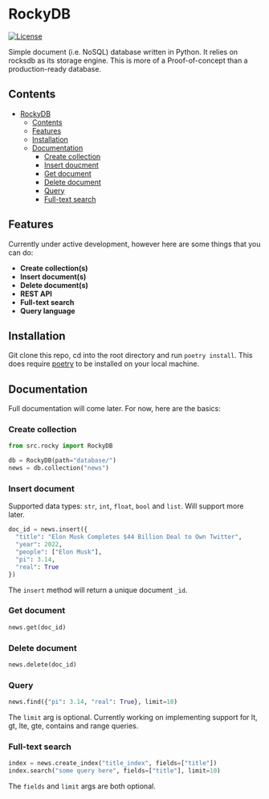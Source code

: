 # RockyDB 
[![License](https://img.shields.io/badge/License-Apache_2.0-blue.svg)](https://opensource.org/licenses/Apache-2.0)

Simple document (i.e. NoSQL) database written in Python. It relies on rocksdb as its storage engine. This is more of a Proof-of-concept than a production-ready database. 

## Contents
- [RockyDB](#rockydb)
  - [Contents](#contents)
  - [Features](#features)
  - [Installation](#installation)
  - [Documentation](#documentation)
    - [Create collection](#create-collection)
    - [Insert doucment](#insert-document)
    - [Get document](#get-document)
    - [Delete document](#delete-document)
    - [Query](#query)
    - [Full-text search](#full-text-search)
    


## Features
Currently under active development, however here are some things that you can do:

- **Create collection(s)**
- **Insert document(s)**
- **Delete document(s)**
- **REST API**
- **Full-text search**
- **Query language**


## Installation 
Git clone this repo, cd into the root directory and run ```poetry install```. This does require [poetry](https://python-poetry.org/) to be installed on your local machine. 

## Documentation
Full documentation will come later. For now, here are the basics:
### Create collection 
```python
from src.rocky import RockyDB

db = RockyDB(path="database/")
news = db.collection("news")
```

### Insert document
Supported data types: `str`, `int`, `float`, `bool` and `list`. Will support more later. 
```python
doc_id = news.insert({
  "title": "Elon Musk Completes $44 Billion Deal to Own Twitter",
  "year": 2022,
  "people": ["Elon Musk"],
  "pi": 3.14,
  "real": True
})
```
The `insert` method will return a unique document `_id`.

### Get document
```python
news.get(doc_id)
```
### Delete document
```python
news.delete(doc_id)
```
### Query
```python
news.find({"pi": 3.14, "real": True}, limit=10)
``` 
The `limit` arg is optional. Currently working on implementing support for lt, gt, lte, gte, contains and range queries.
### Full-text search 
```python
index = news.create_index("title_index", fields=["title"])
index.search("some query here", fields=["title"], limit=10)
```
The `fields` and `limit` args are both optional.
